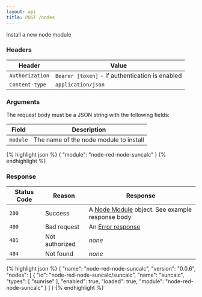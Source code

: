 ```yaml
---
layout: api
title: POST /nodes
---
```


Install a new node module

### Headers

Header          | Value
----------------|-------
`Authorization` | `Bearer [token]` - if authentication is enabled
`Content-type`  | `application/json`


### Arguments

The request body must be a JSON string with the following fields:

Field    | Description
---------|-----------------------
`module` | The name of the node module to install

{% highlight json %}
{
  "module": "node-red-node-suncalc"
}
{% endhighlight %}

### Response

Status Code | Reason         | Response
------------|----------------|--------------
`200`       | Success        | A [Node Module](/docs/api/admin/types.html#node-module) object. See example response body
`400`       | Bad request    | An [Error response](/docs/api/admin/errors.html)
`401`       | Not authorized | _none_
`404`       | Not found      | _none_

{% highlight json %}
{
  "name": "node-red-node-suncalc",
  "version": "0.0.6",
  "nodes": [
    {
      "id": "node-red-node-suncalc/suncalc",
      "name": "suncalc",
      "types": [
        "sunrise"
      ],
      "enabled": true,
      "loaded": true,
      "module": "node-red-node-suncalc"
    }
  ]
}
{% endhighlight %}

